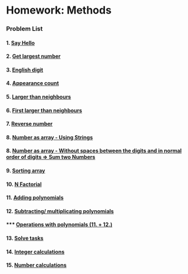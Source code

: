 Homework: Methods
=================

### Problem List

#### 1. [Say Hello](https://github.com/petyakostova/Telerik-Academy/tree/master/C%23/C%23%202/3.%20Methods-HW/Say-Hello)
#### 2. [Get largest number](https://github.com/petyakostova/Telerik-Academy/tree/master/C%23/C%23%202/3.%20Methods-HW/Get-Largest-Number)
#### 3. [English digit](https://github.com/petyakostova/Telerik-Academy/tree/master/C%23/C%23%202/3.%20Methods-HW/English-Digit)
#### 4. [Appearance count](https://github.com/petyakostova/Telerik-Academy/tree/master/C%23/C%23%202/3.%20Methods-HW/Appearance-Count)
#### 5. [Larger than neighbours](https://github.com/petyakostova/Telerik-Academy/tree/master/C%23/C%23%202/3.%20Methods-HW/Larger-Than-Neighbours)
#### 6. [First larger than neighbours](https://github.com/petyakostova/Telerik-Academy/tree/master/C%23/C%23%202/3.%20Methods-HW/First-Larger-Than-Neighbours)
#### 7. [Reverse number](https://github.com/petyakostova/Telerik-Academy/tree/master/C%23/C%23%202/3.%20Methods-HW/Reverse-Number)
#### 8. [Number as array - Using Strings](https://github.com/petyakostova/Telerik-Academy/tree/master/C%23/C%23%202/3.%20Methods-HW/Number-As-Array)
#### 8. [Number as array - Without spaces between the digits and in normal order of digits => Sum two Numbers](https://github.com/petyakostova/Telerik-Academy/tree/master/C%23/C%23%202/3.%20Methods-HW/Number-As-Array-WithoutSpacesAndReversing)
#### 9. [Sorting array](https://github.com/petyakostova/Telerik-Academy/tree/master/C%23/C%23%202/3.%20Methods-HW/Sorting-Array)
#### 10. [N Factorial](https://github.com/petyakostova/Telerik-Academy/tree/master/C%23/C%23%202/3.%20Methods-HW/N-Factorial)
#### 11. [Adding polynomials](https://github.com/petyakostova/Telerik-Academy/tree/master/C%23/C%23%202/3.%20Methods-HW/Adding-Polynomials)
#### 12. [Subtracting/ multiplicating polynomials](https://github.com/petyakostova/Telerik-Academy/tree/master/C%23/C%23%202/3.%20Methods-HW/Subtracting-And-Multiplicating-Polynomials)
#### *** [Operations with polynomials (11. + 12.)](https://github.com/petyakostova/Telerik-Academy/tree/master/C%23/C%23%202/3.%20Methods-HW/Operations-With-Polynomials) 
#### 13. [Solve tasks](https://github.com/petyakostova/Telerik-Academy/tree/master/C%23/C%23%202/3.%20Methods-HW/Solve-Tasks)
#### 14. [Integer calculations](https://github.com/petyakostova/Telerik-Academy/tree/master/C%23/C%23%202/3.%20Methods-HW/Integer-Calculations)
#### 15. [Number calculations](https://github.com/petyakostova/Telerik-Academy/tree/master/C%23/C%23%202/3.%20Methods-HW/Number-Calculations)
